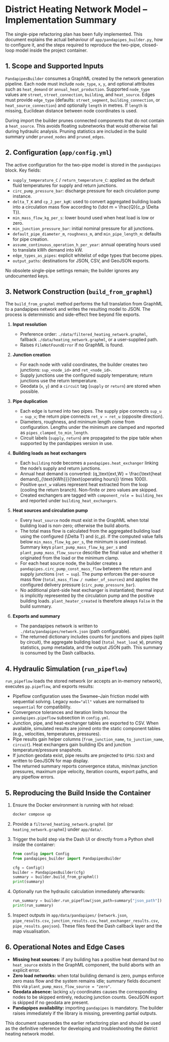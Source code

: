 # District Heating Network Model – Implementation Summary

The single-pipe refactoring plan has been fully implemented. This document explains the actual behaviour of `app/pandapipes_builder.py`, how to configure it, and the steps required to reproduce the two-pipe, closed-loop model inside the project container.

## 1. Scope and Supported Inputs

`PandapipesBuilder` consumes a GraphML created by the network generation pipeline. Each node must include `node_type`, `x`, `y`, and optional attributes such as `heat_demand` or `annual_heat_production`. Supported `node_type` values are `street`, `street_connection`, `building`, and `heat_source`. Edges must provide `edge_type` (defaults: `street_segment`, `building_connection`, or `heat_source_connection`) and optionally `length` in metres. If `length` is missing, Euclidean distance between node coordinates is used.

During import the builder prunes connected components that do not contain a `heat_source`. This avoids floating subnetworks that would otherwise fail during hydraulic analysis. Pruning statistics are included in the build summary under `pruned_nodes` and `pruned_edges`.

## 2. Configuration (`app/config.yml`)

The active configuration for the two-pipe model is stored in the `pandapipes` block. Key fields:

- `supply_temperature_C` / `return_temperature_C`: applied as the default fluid temperatures for supply and return junctions.
- `circ_pump_pressure_bar`: discharge pressure for each circulation pump instance.
- `delta_T_K` and `cp_J_per_kgK`: used to convert aggregated building loads into a circulation mass flow according to \(\dot m = \frac{Q}{c_p \Delta T}\).
- `min_mass_flow_kg_per_s`: lower bound used when heat load is low or zero.
- `min_junction_pressure_bar`: initial nominal pressure for all junctions.
- `default_pipe_diameter_m`, `roughness_m`, and `min_pipe_length_m`: defaults for pipe creation.
- `assume_continuous_operation_h_per_year`: annual operating hours used to translate kWh demand into kW.
- `edge_types_as_pipes`: explicit whitelist of edge types that become pipes.
- `output_paths`: destinations for JSON, CSV, and GeoJSON exports.

No obsolete single-pipe settings remain; the builder ignores any undocumented keys.

## 3. Network Construction (`build_from_graphml`)

The `build_from_graphml` method performs the full translation from GraphML to a pandapipes network and writes the resulting model to JSON. The process is deterministic and side-effect free beyond file exports.

1. **Input resolution**
    - Preference order: `./data/filtered_heating_network.graphml`, fallback `./data/heating_network.graphml`, or a user-supplied path.
    - Raises `FileNotFoundError` if no GraphML is found.

2. **Junction creation**
    - For each node with valid coordinates, the builder creates two junctions: `sup_<node_id>` and `ret_<node_id>`.
    - Supply junctions use the configured supply temperature; return junctions use the return temperature.
    - Geodata (`x`, `y`) and a `circuit` tag (`supply` or `return`) are stored when possible.

3. **Pipe duplication**
    - Each edge is turned into two pipes. The supply pipe connects `sup_u → sup_v`; the return pipe connects `ret_v → ret_u` (opposite direction).
    - Diameters, roughness, and minimum length come from configuration. Lengths under the minimum are clamped and reported as `pipes_clamped_to_min_length`.
    - Circuit labels (`supply`, `return`) are propagated to the pipe table when supported by the pandapipes version in use.

4. **Building loads as heat exchangers**
    - Each `building` node becomes a `pandapipes.heat_exchanger` linking the node’s supply and return junctions.
    - Annual heat demand is converted: \(q_\text{ext,W} = \frac{\text{heat
demand}_{\text{kWh}}}{\text{operating hours}} \times 1000\).
    - Positive `qext_w` values represent heat extracted from the loop (cooling the return branch). Non-finite or zero values are skipped.
    - Created exchangers are tagged with `component_role = building_hex` and reported under `building_heat_exchangers`.

5. **Heat sources and circulation pump**
    - Every `heat_source` node must exist in the GraphML when total building load is non-zero; otherwise the build aborts.
    - The total mass flow is calculated from the aggregated building load using the configured \(\Delta T\) and \(c_p\). If the computed value falls below `min_mass_flow_kg_per_s`, the minimum is used instead. Summary keys `plant_pump_mass_flow_kg_per_s` and `plant_pump_mass_flow_source` describe the final value and whether it originated from the load or the minimum clamp.
    - For each heat source node, the builder creates a `pandapipes.circ_pump_const_mass_flow` between the return and supply junctions (`ret → sup`). The pump enforces the per-source mass flow (`total_mass_flow / number_of_sources`) and applies the configured delivery pressure (`circ_pump_pressure_bar`).
    - No additional plant-side heat exchanger is instantiated; thermal input is implicitly represented by the circulation pump and the positive building loads. `plant_heater_created` is therefore always `False` in the build summary.

6. **Exports and summary**
    - The pandapipes network is written to `./data/pandapipes/network.json` (path configurable).
    - The returned dictionary includes counts for junctions and pipes (split by circuit), the aggregate building load (`total_heat_load_W`), pruning statistics, pump metadata, and the output JSON path. This summary is consumed by the Dash callbacks.

## 4. Hydraulic Simulation (`run_pipeflow`)

`run_pipeflow` loads the stored network (or accepts an in-memory network), executes `pp.pipeflow`, and exports results:

- Pipeflow configuration uses the Swamee–Jain friction model with sequential solving. Legacy `mode="all"` values are normalised to `sequential` for compatibility.
- Convergence tolerances and iteration limits honour the `pandapipes.pipeflow` subsection in `config.yml`.
- Junction, pipe, and heat-exchanger tables are exported to CSV. When available, simulated results are joined onto the static component tables (e.g., velocities, temperatures, pressures).
- Pipe results gain helper columns (`from_junction_name`, `to_junction_name`, `circuit`). Heat exchangers gain building IDs and junction temperature/pressure snapshots.
- If junction geodata exist, pipe results are projected to `EPSG:5243` and written to GeoJSON for map display.
- The returned summary reports convergence status, min/max junction pressures, maximum pipe velocity, iteration counts, export paths, and any pipeflow errors.

## 5. Reproducing the Build Inside the Container

1. Ensure the Docker environment is running with hot reload:

    ```bash
    docker compose up
    ```

2. Provide a `filtered_heating_network.graphml` (or `heating_network.graphml`) under `app/data/`.

3. Trigger the build step via the Dash UI or directly from a Python shell inside the container:

    ```python
    from config import Config
    from pandapipes_builder import PandapipesBuilder

    cfg = Config()
    builder = PandapipesBuilder(cfg)
    summary = builder.build_from_graphml()
    print(summary)
    ```

4. Optionally run the hydraulic calculation immediately afterwards:

    ```python
    run_summary = builder.run_pipeflow(json_path=summary["json_path"])
    print(run_summary)
    ```

5. Inspect outputs in `app/data/pandapipes/` (`network.json`, `pipe_results.csv`, `junction_results.csv`, `heat_exchanger_results.csv`, `pipe_results.geojson`). These files feed the Dash callback layer and the map visualisation.

## 6. Operational Notes and Edge Cases

- **Missing heat sources:** if any building has a positive heat demand but no `heat_source` exists in the GraphML component, the build aborts with an explicit error.
- **Zero load networks:** when total building demand is zero, pumps enforce zero mass flow and the system remains idle; summary fields document this via `plant_pump_mass_flow_source = "zero"`.
- **Geodata absence:** lacking `x`/`y` coordinates causes the corresponding nodes to be skipped entirely, reducing junction counts. GeoJSON export is skipped if no geodata are present.
- **Pandapipes availability:** importing `pandapipes` is mandatory. The builder raises immediately if the library is missing, preventing partial outputs.

This document supersedes the earlier refactoring plan and should be used as the definitive reference for developing and troubleshooting the district heating network model.
